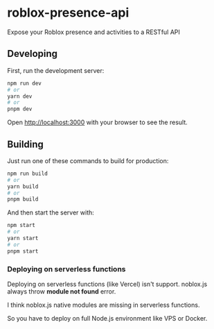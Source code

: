 # roblox-presence-api

Expose your Roblox presence and activities to a RESTful API

## Developing

First, run the development server:

```bash
npm run dev
# or
yarn dev
# or
pnpm dev
```

Open [http://localhost:3000](http://localhost:3000) with your browser to see the result.

## Building

Just run one of these commands to build for production:

```bash
npm run build
# or
yarn build
# or
pnpm build
```

And then start the server with:

```bash
npm start
# or
yarn start
# or
pnpm start
```

### Deploying on serverless functions

Deploying on serverless functions (like Vercel) isn't support. noblox.js always throw **module not found** error.

I think noblox.js native modules are missing in serverless functions.

So you have to deploy on full Node.js environment like VPS or Docker.

